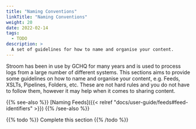 ```yaml
---
title: "Naming Conventions"
linkTitle: "Naming Conventions"
weight: 20
date: 2022-02-14
tags:
  - TODO
description: >
  A set of guidelines for how to name and organise your content.
---
```


Stroom has been in use by GCHQ for many years and is used to process logs from a large number of different systems.
This sections aims to provide some guidelines on how to name and organise your content, e.g. Feeds, XSLTs, Pipelines, Folders, etc.
These are not hard rules and you do not have to follow them, however it may help when it comes to sharing content.


{{% see-also %}}
[Naming Feeds]({{< relref "docs/user-guide/feeds#feed-identifiers" >}})
{{% /see-also %}}


{{% todo %}}
Complete this section
{{% /todo %}}

